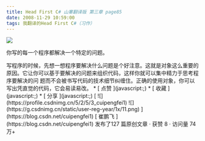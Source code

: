 ```yaml
---
title: Head First C# 山寨翻译版 第三章 page85
date: 2008-11-29 10:59:00
tags: 我翻译的Head First C#（习作）
---
```

![](https://p-blog.csdn.net/images/p_blog_csdn_net/cuipengfei1/EntryImages/20081129/%E6%88%AA%E5%9B%BE00.jpg)

你写的每一个程序都解决一个特定的问题。

<?xml:namespace prefix = o ns = "urn:schemas-microsoft-com:office:office" />

写程序的时候，先想一想程序要解决什么问题是个好注意。这就是对象这么重要的原因。它让你可以基于要解决的问题来组织代码，这样你就可以集中精力于思考程序要解决的问
题而不会被书写代码的技术细节纠缠住。正确的使用对象，你可以写出凭直觉的代码，它会易读易改。

  * [ 点赞  ](javascript:;)
  * [ 收藏  ](javascript:;)
  * [ 分享 ](javascript:;)

[ ![](https://profile.csdnimg.cn/5/2/5/3_cuipengfei1)
![](https://g.csdnimg.cn/static/user-reg-year/1x/11.png)
](https://blog.csdn.net/cuipengfei1)

[ 崔鹏飞 ](https://blog.csdn.net/cuipengfei1)

发布了127 篇原创文章  ·  获赞 8  ·  访问量 74万+

